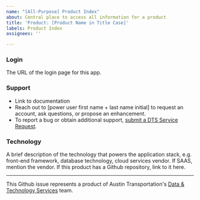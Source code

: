 ```yaml
---
name: "[All-Purpose] Product Index"
about: Central place to access all information for a product
title: 'Product: [Product Name in Title Case]'
labels: Product Index
assignees: ''

---
```

<!-- Description:
Write a concise, jargon + acronym-free 1-2 sentences. This text appears on the "Products" page, so should be easy for any visitor, from a Council member to a prospective DTS intern, to understand. You may follow one of these loose formulas:

This [platform] [product] [adds value] for [customer].
This [platform] [what] [why] [who].
Platforms:
   - Knack
   - Power BI
   - Custom-built
-->

### Login

The URL of the login page for this app.

### Support

- Link to documentation
- Reach out to [power user first name + last name initial] to request an account, ask questions, or propose an enhancement.
- To report a bug or obtain additional support, [submit a DTS Service Request](https://atd.knack.com/dts#new-service-request/). 

### Technology

A brief description of the technology that powers the application stack, e.g. front-end framework, database technology, cloud services vendor. If SAAS, mention the vendor. If this product has a Github repository, link to it here.

<!-- Image
     See https://atd-dts.gitbook.io/wiki/product-ops/dts-website#images for instructions. Add as many images as desired, anywhere in this page. The first will be used as the product's thumbnail image on the website.
-->

---
This Github issue represents a product of Austin Transportation's [Data & Technology Services](https://austinmobility.io/) team.

<!-- Don't forget to add a new "Product:" label here: https://github.com/cityofaustin/atd-data-tech/labels. Use the hex code #3D3D3D. -->
